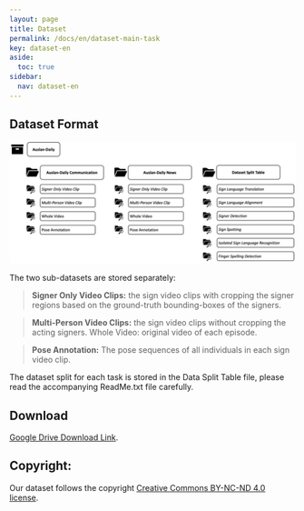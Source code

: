 ```yaml
---
layout: page
title: Dataset
permalink: /docs/en/dataset-main-task
key: dataset-en
aside:
  toc: true
sidebar:
  nav: dataset-en
---
```



<!-- # Test


## Dataset Collection

### Step 1



### Step 2



### Step 3



## Annotations -->



## Dataset Format





<div style="width:100%; margin:0 auto;" align="center" markdown="1">
  <img class="image image--xl" src="./auslan_website_data_format.jpg"/>
</div>


The two sub-datasets are stored separately:

  > **Signer Only Video Clips:** the sign video clips with cropping the signer regions based on the ground-truth bounding-boxes of the signers. 

  > **Multi-Person Video Clips:** the sign video clips without cropping the acting signers.
  Whole Video: original video of each episode.

  > **Pose Annotation:** The pose sequences of all individuals in each sign video clip.

The dataset split for each task is stored in the Data Split Table file, please read the accompanying ReadMe.txt file carefully.



<!-- # Test 2 -->




## Download

[Google Drive Download Link](https://drive.google.com/drive/folders/17E5wgq1ig7-WynNskG-8tTMoOnGlVh4V?usp=sharing).


## Copyright:

Our dataset follows the copyright [Creative Commons BY-NC-ND 4.0 license](https://creativecommons.org/licenses/by-nc-nd/4.0/).
